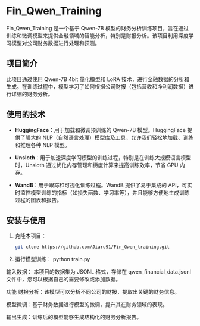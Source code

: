 # Fin_Qwen_Training

Fin_Qwen_Training 是一个基于 Qwen-7B 模型的财务分析训练项目，旨在通过训练和微调模型来提供金融领域的智能分析，特别是财报分析。该项目利用深度学习模型对公司财务数据进行处理和预测。

## 项目简介

此项目通过使用 Qwen-7B 4bit 量化模型和 LoRA 技术，进行金融数据的分析和生成。在训练过程中，模型学习了如何根据公司财报（包括营收和净利润数据）进行详细的财务分析。

## 使用的技术

- **HuggingFace**：用于加载和微调预训练的 Qwen-7B 模型。HuggingFace 提供了强大的 NLP（自然语言处理）模型库及工具，允许我们轻松地加载、训练和推理各种 NLP 模型。
  
- **Unsloth**：用于加速深度学习模型的训练过程，特别是在训练大规模语言模型时，Unsloth 通过优化内存管理和梯度计算来提高训练效率，节省 GPU 内存。

- **WandB**：用于跟踪和可视化训练过程。WandB 提供了易于集成的 API，可实时监控模型训练的指标（如损失函数、学习率等），并且能够方便地生成训练过程的图表和报告。

## 安装与使用

1. 克隆本项目：
   ```bash
   git clone https://github.com/Jiaru91/Fin_Qwen_training.git

2. 运行模型训练：
python train.py

输入数据： 本项目的数据集为 JSONL 格式，存储在 qwen_financial_data.jsonl 文件中，您可以根据自己的需要修改或添加数据。

功能
财报分析：该模型可以分析不同公司的财报，提取出关键的财务信息。

模型微调：基于财务数据进行模型的微调，提升其在财务领域的表现。

输出生成：训练后的模型能够生成结构化的财务分析报告。


